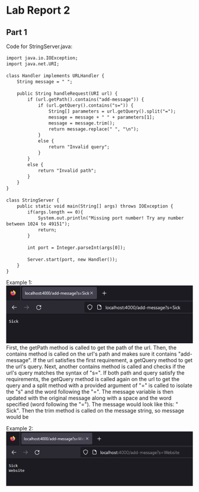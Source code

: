 # Lab Report 2
## Part 1
Code for StringServer.java:
```
import java.io.IOException;
import java.net.URI;

class Handler implements URLHandler {
    String message = " ";

    public String handleRequest(URI url) {
        if (url.getPath().contains("add-message")) {
            if (url.getQuery().contains("s=")) {
                String[] parameters = url.getQuery().split("=");
                message = message + " " + parameters[1];
                message = message.trim();
                return message.replace(" ", "\n");
            }
            else {
                return "Invalid query";
            }
        }
        else {
            return "Invalid path";
        }
    }
}

class StringServer {
    public static void main(String[] args) throws IOException {
        if(args.length == 0){
            System.out.println("Missing port number! Try any number between 1024 to 49151");
            return;
        }

        int port = Integer.parseInt(args[0]);

        Server.start(port, new Handler());
    }
}
```

Example 1:
<br /> ![Image](lab2_ex1.png)
<br /> First, the getPath method is called to get the path of the url. Then, the contains method is called on the url's path and makes sure it contains "add-message". If the url satisfies the first requirement, a getQuery method to get the url's query. Next, another contains method is called and checks if the url's query matches the syntax of "s=". If both path and query satisfy the requirements, the getQuery method is called again on the url to get the query and a split method with a provided argument of "=" is called to isolate the "s" and the word following the "=". The message variable is then updated with the original message along with a space and the word specified (word following the "="). The message would look like this: "  Sick". Then the trim method is called on the message string, so message would be 

Example 2:
<br /> ![Image](lab2_ex2.png)
